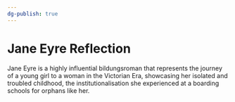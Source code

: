 ```yaml
---
dg-publish: true
---
```

# Jane Eyre Reflection
Jane Eyre is a highly influential bildungsroman that represents the journey of a young girl to a woman in the Victorian Era, showcasing her isolated and troubled childhood, the institutionalisation she experienced at a boarding schools for orphans like her.